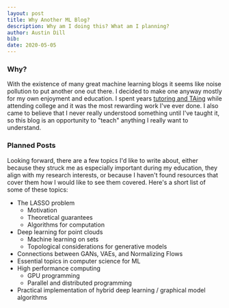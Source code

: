 ```yaml
---
layout: post
title: Why Another ML Blog?
description: Why am I doing this? What am I planning?
author: Austin Dill
bib: 
date: 2020-05-05
---
```


### Why?

With the existence of many great machine learning blogs it seems like noise pollution to put another one out there. I decided to make one anyway mostly for my own enjoyment and education. I spent years [tutoring and TAing](/teaching) while attending college and it was the most rewarding work I've ever done. I also came to believe that I never really understood something until I've taught it, so this blog is an opportunity to "teach" anything I really want to understand.

### Planned Posts

Looking forward, there are a few topics I'd like to write about, either because they struck me as especially important during my education, they align with my research interests, or because I haven't found resources that cover them how I would like to see them covered. Here's a short list of some of these topics:

- The LASSO problem
    - Motivation
    - Theoretical guarantees
    - Algorithms for computation
- Deep learning for point clouds
    - Machine learning on sets
    - Topological considerations for generative models
- Connections between GANs, VAEs, and Normalizing Flows
- Essential topics in computer science for ML
- High performance computing
    - GPU programming
    - Parallel and distributed programming
- Practical implementation of hybrid deep learning / graphical model algorithms




